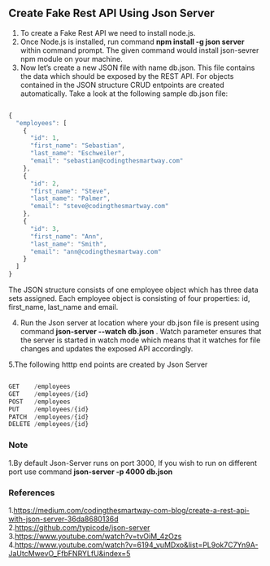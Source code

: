 ## Create Fake Rest API Using Json Server

1. To create a Fake Rest API we need to install node.js.
2. Once Node.js is installed, run command **npm install -g json server** within command prompt. The given command would install json-sevrer npm module on your machine.
3. Now let’s create a new JSON file with name db.json. This file contains the data which should be exposed by the REST API. For objects contained in the JSON structure CRUD entpoints are created automatically. Take a look at the following sample db.json file:

```js

{
  "employees": [
    {
      "id": 1,
      "first_name": "Sebastian",
      "last_name": "Eschweiler",
      "email": "sebastian@codingthesmartway.com"
    },
    {
      "id": 2,
      "first_name": "Steve",
      "last_name": "Palmer",
      "email": "steve@codingthesmartway.com"
    },
    {
      "id": 3,
      "first_name": "Ann",
      "last_name": "Smith",
      "email": "ann@codingthesmartway.com"
    }
  ]
}

```

The JSON structure consists of one employee object which has three data sets assigned. Each employee object is consisting of four properties: id, first_name, last_name and email.

4. Run the Json server at location where your db.json file is present using command **json-server --watch db.json** . Watch parameter ensures that the server is started in watch mode which means that it watches for file changes and updates the exposed API accordingly.

5.The following htttp end points are created by Json Server

```js

GET    /employees
GET    /employees/{id}
POST   /employees
PUT    /employees/{id}
PATCH  /employees/{id}
DELETE /employees/{id}

```

### Note
1.By default Json-Server runs on port 3000, If you wish to run on different port use command **json-server -p 4000 db.json**

### References
1.https://medium.com/codingthesmartway-com-blog/create-a-rest-api-with-json-server-36da8680136d </br>
2.https://github.com/typicode/json-server </br>
3.https://www.youtube.com/watch?v=tvOiM_4zOzs </br>
4.https://www.youtube.com/watch?v=6194_vuMDxo&list=PL9ok7C7Yn9A-JaUtcMwevO_FfbFNRYLfU&index=5 </br>
